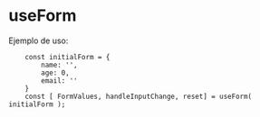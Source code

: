 # useForm

Ejemplo de uso:
```
    const initialForm = {
        name: '',
        age: 0,
        email: ''
    }
    const [ FormValues, handleInputChange, reset] = useForm( initialForm );

```
